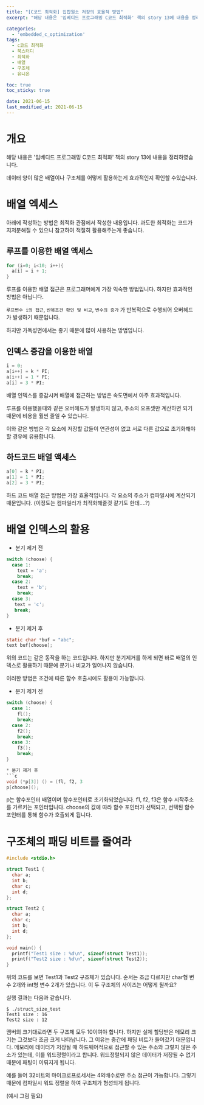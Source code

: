 ```yaml
---
title: "[C코드 최적화] 집합원소 저장의 효율적 방법"
excerpt: "해당 내용은 '임베디드 프로그래밍 C코드 최적화' 책의 story 13에 내용을 정리하였습니다. "

categories:
  - 'embedded_c_optimization'
tags:
  - c코드 최적화
  - 북스터디
  - 최적화
  - 배열
  - 구조체
  - 유니온

toc: true
toc_sticky: true

date: 2021-06-15
last_modified_at: 2021-06-15
---
```


# 개요 

해당 내용은 '임베디드 프로그래밍 C코드 최적화' 책의 story 13에 내용을 정리하였습니다.

데이터 양이 많은 배열이나 구조체를 어떻게 활용하는게 효과적인지 확인할 수있습니다. 

# 배열 엑세스 

아래에 작성하는 방법은 최적화 관점에서 작성한 내용입니다. 
과도한 최적화는 코드가 지저분해질 수 있으니 참고하여 적절히 활용해주는게 좋습니다. 

## 루프를 이용한 배열 액세스

```c
for (i=0; i<10; i++){
  a[i] = i + 1;
}
```

루프를 이용한 배열 접근은 프로그래머에게 가장 익숙한 방법입니다. 
하지만 효과적인 방법은 아닙니다. 

`루프변수 i의 접근`, `반복조건 확인 및 비교`, `변수의 증가` 가 반복적으로 수행되어 오버헤드가 발생하기 때문입니다.

하지만 가독성면에서는 좋기 때문에 많이 사용하는 방법입니다. 

## 인덱스 증감을 이용한 배열 

```c
i = 0;
a[i++] = k * PI;
a[i++] = 1 * PI;
a[i] = 3 * PI;
```

배열 인덱스를 증감시켜 배열에 접근하는 방법은 속도면에서 아주 효과적입니다. 

루프를 이용했을때와 같은 오버헤드가 발생하지 않고, 주소의 오프셋만 계산하면 되기 때문에 비용을 훨씬 줄일 수 있습니다. 

이와 같은 방법은 각 요소에 저장할 값들이 연관성이 없고 서로 다른 값으로 초기화해야 할 경우에 유용합니다. 

## 하드코드 배열 액세스

```c
a[0] = k * PI;
a[1] = 1 * PI;
a[2] = 3 * PI;
```

하드 코드 배열 접근 방법은 가장 효율적입니다. 각 요소의 주소가 컴파일시에 계산되기 때문입니다. (이정도는 컴파일러가 최적화해줄것 같기도 한데....?)

# 배열 인덱스의 활용

* 분기 제거 전
```c
switch (choose) {
  case 1:
    text = 'a';
    break;
  case 2:
    text = 'b';
    break;
  case 3:
   text = 'c';
   break;
}
```

* 분기 제거 후
```c
static char *buf = "abc";
text buf[choose];
```

위의 코드는 같은 동작을 하는 코드입니다. 
하지만 분기제거를 하게 되면 바로 배열의 인덱스로 활용하기 때문에 분기나 비교가 일어나지 않습니다.

이러한 방법은 조건에 따른 함수 호출시에도 활용이 가능합니다.

* 분기 제거 전
```c
switch (choose) {
  case 1:
    fl();
    break;
  case 2:
    f2();
    break;
  case 3:
    f3();
    break;
}

* 분기 제거 후 
```c
void (*p[3]) () = (fl, f2, 3
p[choose]();
```

p는 함수포인터 배열이며 함수포인터로 초기화되었습니다.
f1, f2, f3은 함수 시작주소를 가르키는 포인터입니다.
choose의 값에 따라 함수 포인터가 선택되고, 선택된 함수 포인터를 통해 함수가 호출되게 됩니다. 

# 구조체의 패딩 비트를 줄여라

```c
#include <stdio.h>

struct Test1 {
  char a;
  int b;
  char c;
  int d;
};

struct Test2 {
  char a;
  char c;
  int b;
  int d;
};

void main() {
  printf("Test1 size : %d\n", sizeof(struct Test1));
  printf("Test2 size : %d\n", sizeof(struct Test2));
}
```

위의 코드를 보면 Test1과 Test2 구조체가 있습니다. 
순서는 조금 다르지만 char형 변수 2개와 int형 변수 2개가 있습니다. 
이 두 구조체의 사이즈는 어떻게 될까요?

실행 결과는 다음과 같습니다.

```
$ ./struct_size_test
Test1 size : 16
Test2 size : 12
```

맴버의 크기대로라면 두 구조체 모두 10이여야 합니다. 하지만 실제 할당받은 메모리 크기는 그것보다 조금 크게 나타납니다. 
그 이유는 중간에 패딩 비트가 들어갔기 대문입니다. 메모리에 데이터가 저장될 때 하드웨어적으로 접근할 수 있는 주소와 그렇지 않은 주소가 있는데, 이를 워드정렬이라고 합니다. 
워드정렬되지 않은 데이터가 저장될 수 없기 때문에 패팅이 이뤄지게 됩니다. 

예를 들어 32비트의 마이크로프로세서는 4의배수로만 주소 접근이 가능합니다. 
그렇기때문에 컴파일시 워드 정렬을 하여 구조체가 형성되게 됩니다. 

(예시 그림 필요)

